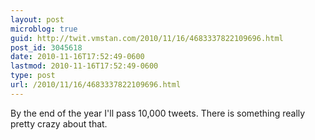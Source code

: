 ```yaml
---
layout: post
microblog: true
guid: http://twit.vmstan.com/2010/11/16/4683337822109696.html
post_id: 3045618
date: 2010-11-16T17:52:49-0600
lastmod: 2010-11-16T17:52:49-0600
type: post
url: /2010/11/16/4683337822109696.html
---
```

By the end of the year I'll pass 10,000 tweets. There is something really pretty crazy about that.
